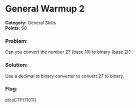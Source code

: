 # General Warmup 2
__Category:__ General Skills  
__Points:__ 50

### Problem:

Can you convert the number 27 (base 10) to binary (base 2)?

### Solution:

Use a decimal to binary converter to convert 27 to binary.

### Flag:

picoCTF{11011}

